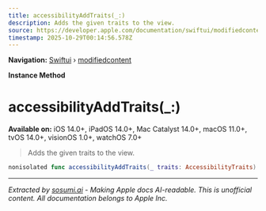 ```yaml
---
title: accessibilityAddTraits(_:)
description: Adds the given traits to the view.
source: https://developer.apple.com/documentation/swiftui/modifiedcontent/accessibilityaddtraits(_:)
timestamp: 2025-10-29T00:14:56.578Z
---
```


**Navigation:** [Swiftui](/documentation/swiftui) › [modifiedcontent](/documentation/swiftui/modifiedcontent)

**Instance Method**

# accessibilityAddTraits(_:)

**Available on:** iOS 14.0+, iPadOS 14.0+, Mac Catalyst 14.0+, macOS 11.0+, tvOS 14.0+, visionOS 1.0+, watchOS 7.0+

> Adds the given traits to the view.

```swift
nonisolated func accessibilityAddTraits(_ traits: AccessibilityTraits) -> ModifiedContent<Content, Modifier>
```

---

*Extracted by [sosumi.ai](https://sosumi.ai) - Making Apple docs AI-readable.*
*This is unofficial content. All documentation belongs to Apple Inc.*
